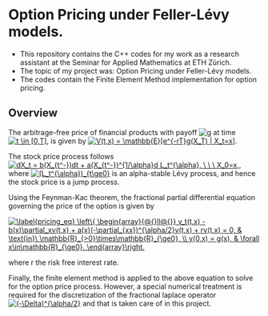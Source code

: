 # Option Pricing under Feller-Lévy models. 

* This repository contains the C++ codes for my work as a research assistant at the Seminar for Applied Mathematics at ETH Zürich. 
* The topic of my project was: Option Pricing under Feller-Lévy models. 
* The codes contain the Finite Element Method implementation for option pricing. 

## Overview
The arbitrage-free price of financial products with payoff <a href="https://www.codecogs.com/eqnedit.php?latex=g" target="_blank"><img src="https://latex.codecogs.com/gif.latex?g" title="g" /></a> at time <a href="https://www.codecogs.com/eqnedit.php?latex=t&space;\in&space;[0,T]" target="_blank"><img src="https://latex.codecogs.com/gif.latex?t&space;\in&space;[0,T]" title="t \in [0,T]" /></a>, is given by
<a href="https://www.codecogs.com/eqnedit.php?latex=V(t,x)&space;=&space;\mathbb{E}[e^{-rT}g(X_T)&space;|&space;X_t=x]" target="_blank"><img src="https://latex.codecogs.com/gif.latex?V(t,x)&space;=&space;\mathbb{E}[e^{-rT}g(X_T)&space;|&space;X_t=x]" title="V(t,x) = \mathbb{E}[e^{-rT}g(X_T) | X_t=x]" /></a>.

The stock price process follows <a href="https://www.codecogs.com/eqnedit.php?latex=dX_t&space;=&space;b(X_{t^-})dt&space;&plus;&space;a(X_{t^-})^{1/\alpha}d&space;L_t^{\alpha},&space;\&space;\&space;\&space;X_0=x," target="_blank"><img src="https://latex.codecogs.com/gif.latex?dX_t&space;=&space;b(X_{t^-})dt&space;&plus;&space;a(X_{t^-})^{1/\alpha}d&space;L_t^{\alpha},&space;\&space;\&space;\&space;X_0=x," title="dX_t = b(X_{t^-})dt + a(X_{t^-})^{1/\alpha}d L_t^{\alpha}, \ \ \ X_0=x," /></a>, where  <a href="https://www.codecogs.com/eqnedit.php?latex=(L_t^{\alpha})_{t\ge0}" target="_blank"><img src="https://latex.codecogs.com/gif.latex?(L_t^{\alpha})_{t\ge0}" title="(L_t^{\alpha})_{t\ge0}" /></a> is an alpha-stable Lévy process, and hence the stock price is a jump process.

Using the Feynman-Kac theorem, the fractional partial differential equation governing the price of the option is given by

<a href="https://www.codecogs.com/eqnedit.php?latex=\label{pricing_eq}&space;\left\{&space;\begin{array}{@{}ll@{}}&space;v_t(t,x)&space;-&space;b(x)\partial_xv(t,x)&space;&plus;&space;a(x)(-\partial_{xx})^{\alpha/2}v(t,x)&space;&plus;&space;rv(t,x)&space;=&space;0,&space;&&space;\text{in}\&space;\mathbb{R}_{>0}\times\mathbb{R}_{\ge0},&space;\\&space;v(0,x)&space;=&space;g(x),&space;&&space;\forall&space;x\in\mathbb{R}_{\ge0}.&space;\end{array}\right." target="_blank"><img src="https://latex.codecogs.com/gif.latex?\label{pricing_eq}&space;\left\{&space;\begin{array}{@{}ll@{}}&space;v_t(t,x)&space;-&space;b(x)\partial_xv(t,x)&space;&plus;&space;a(x)(-\partial_{xx})^{\alpha/2}v(t,x)&space;&plus;&space;rv(t,x)&space;=&space;0,&space;&&space;\text{in}\&space;\mathbb{R}_{>0}\times\mathbb{R}_{\ge0},&space;\\&space;v(0,x)&space;=&space;g(x),&space;&&space;\forall&space;x\in\mathbb{R}_{\ge0}.&space;\end{array}\right." title="\label{pricing_eq} \left\{ \begin{array}{@{}ll@{}} v_t(t,x) - b(x)\partial_xv(t,x) + a(x)(-\partial_{xx})^{\alpha/2}v(t,x) + rv(t,x) = 0, & \text{in}\ \mathbb{R}_{>0}\times\mathbb{R}_{\ge0}, \\ v(0,x) = g(x), & \forall x\in\mathbb{R}_{\ge0}. \end{array}\right." /></a>

where r the risk free interest rate.

Finally, the finite element method is applied to the above equation to solve for the option price process. However, a special numerical treatment is required for the discretization of the fractional laplace operator <a href="https://www.codecogs.com/eqnedit.php?latex=(-\Delta)^{\alpha/2}" target="_blank"><img src="https://latex.codecogs.com/gif.latex?(-\Delta)^{\alpha/2}" title="(-\Delta)^{\alpha/2}" /></a> and that is taken care of in this project. 

